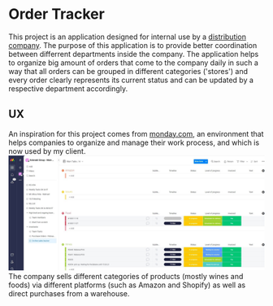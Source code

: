 # Order Tracker
This project is an application designed for internal use by a [distribution company](https://kolonakigroup.com/). The purpose of this application is to provide better coordination between differrent departments inside the company. The application helps to organize big amount of orders that come to the company daily in such a way that all orders can be grouped in different categories ('stores') and every order clearly represents its current status and can be updated by a respective department accordingly.

## UX
An inspiration for this project comes from [monday.com](https://monday.com/), an environment that helps companies to organize and manage their work process, and which is now used by my client.
![monday](/images/monday.jpg)
The company sells different categories of products (mostly wines and foods) via different platforms (such as Amazon and Shopify) as well as direct purchases from a warehouse. 
